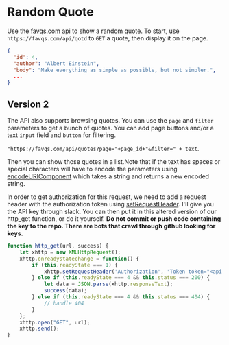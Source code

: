 
#  Random Quote


Use the [favqs.com](https://favqs.com/api/) api to show a random quote. To start, use `https://favqs.com/api/qotd` to `GET` a quote, then display it on the page.

```json
{
  "id": 4,
  "author": "Albert Einstein",
  "body": "Make everything as simple as possible, but not simpler.",
  ...
}
```


## Version 2

The API also supports browsing quotes. You can use the `page` and `filter` parameters to get a bunch of quotes. You can add page buttons and/or a text `input` field and `button` for filtering.

`"https://favqs.com/api/quotes?page="+page_id+"&filter=" + text`.

Then you can show those quotes in a list.Note that if the text has spaces or special characters will have to encode the parameters using [encodeURIComponent](https://developer.mozilla.org/en-US/docs/Web/JavaScript/Reference/Global_Objects/encodeURIComponent) which takes a string and returns a new encoded string.

In order to get authorization for this request, we need to add a request header with the authorization token using [setRequestHeader](https://developer.mozilla.org/en-US/docs/Web/API/XMLHttpRequest/setRequestHeader). I'll give you the API key through slack. You can then put it in this altered version of our http_get function, or do it yourself. **Do not commit or push code containing the key to the repo. There are bots that crawl through github looking for keys.**

```javascript
function http_get(url, success) {
    let xhttp = new XMLHttpRequest();
    xhttp.onreadystatechange = function() {
        if (this.readyState === 1) {
            xhttp.setRequestHeader('Authorization', 'Token token="<api kep here>"')
        } else if (this.readyState === 4 && this.status === 200) {
            let data = JSON.parse(xhttp.responseText);
            success(data);
        } else if (this.readyState === 4 && this.status === 404) {
            // handle 404
        }
    };
    xhttp.open("GET", url);
    xhttp.send();
}
```

